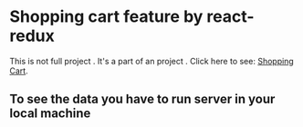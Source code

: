 # Shopping cart feature by react-redux
 
This is not full project . It's a part of an project . Click here to see: [Shopping Cart](https://shopping-cart-121.netlify.app/).

## To see the data you have to run server in your local machine
